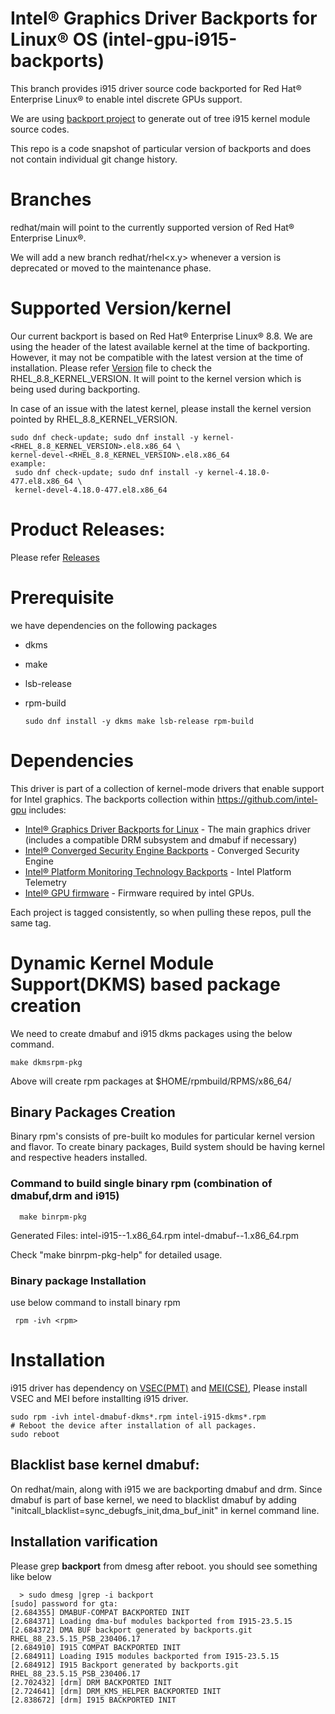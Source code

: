 #  Intel® Graphics Driver Backports for Linux® OS (intel-gpu-i915-backports)

This branch provides i915 driver source code backported for Red Hat® Enterprise Linux® to enable intel discrete GPUs support.

We are using [backport project](https://backports.wiki.kernel.org/index.php/Main_Page) to generate out of tree i915 kernel module source codes.

This repo is a code snapshot of particular version of backports and does not contain individual git change history.

# Branches
 redhat/main will point to the currently supported version of Red Hat® Enterprise Linux®.
 
 We will add a new branch redhat/rhel<x.y> whenever a version is deprecated or moved to the maintenance phase.
  
# Supported Version/kernel
  Our current backport is based on Red Hat® Enterprise Linux® 8.8. We are using the header of the latest available kernel at the time of backporting. However, it may not be compatible with the latest version at the time of installation.
  Please refer [Version](https://github.com/intel-gpu/intel-gpu-i915-backports/blob/redhat/main/versions)
  file to check the RHEL_8.8_KERNEL_VERSION. It will point to the kernel version which is being used during backporting.

  In case of an issue with the latest kernel, please install the kernel version pointed by RHEL_8.8_KERNEL_VERSION.

    sudo dnf check-update; sudo dnf install -y kernel-<RHEL_8.8_KERNEL_VERSION>.el8.x86_64 \
    kernel-devel-<RHEL_8.8_KERNEL_VERSION>.el8.x86_64
    example:
	 sudo dnf check-update; sudo dnf install -y kernel-4.18.0-477.el8.x86_64 \
	 kernel-devel-4.18.0-477.el8.x86_64

# Product Releases:
Please refer [Releases](https://dgpu-docs.intel.com/releases/index.html)

# Prerequisite
we have dependencies on the following packages
  - dkms
  - make
  - lsb-release
  - rpm-build

        sudo dnf install -y dkms make lsb-release rpm-build

# Dependencies

This driver is part of a collection of kernel-mode drivers that enable support for Intel graphics. The backports collection within https://github.com/intel-gpu includes:

- [Intel® Graphics Driver Backports for Linux](https://github.com/intel-gpu/intel-gpu-i915-backports) - The main graphics driver (includes a compatible DRM subsystem and dmabuf if necessary)
- [Intel® Converged Security Engine Backports](https://github.com/intel-gpu/intel-gpu-cse-backports) - Converged Security Engine
- [Intel® Platform Monitoring Technology Backports](https://github.com/intel-gpu/intel-gpu-pmt-backports/) - Intel Platform Telemetry
- [Intel® GPU firmware](https://github.com/intel-gpu/intel-gpu-firmware) - Firmware required by intel GPUs.

Each project is tagged consistently, so when pulling these repos, pull the same tag.

# Dynamic Kernel Module Support(DKMS) based package creation

We need to create dmabuf and i915 dkms packages using the below command.

    make dkmsrpm-pkg

Above will create rpm packages at $HOME/rpmbuild/RPMS/x86_64/

## Binary Packages Creation

Binary rpm's consists of pre-built ko modules for particular kernel version and flavor.
To create binary packages, Build system should be having kernel and respective headers installed.

### Command to build single binary rpm (combination of dmabuf,drm and i915)
```
  make binrpm-pkg
```
Generated Files:
        intel-i915-<version>-1.x86_64.rpm
        intel-dmabuf-<version>-1.x86_64.rpm

Check "make binrpm-pkg-help" for detailed usage.

### Binary package Installation
use below command to install binary rpm
```
 rpm -ivh <rpm>
```

# Installation

i915 driver has dependency on [VSEC(PMT)](https://github.com/intel-gpu/intel-gpu-pmt-backports/) and [MEI(CSE)](https://github.com/intel-gpu/intel-gpu-cse-backports), Please install VSEC and MEI before installting i915 driver.

    sudo rpm -ivh intel-dmabuf-dkms*.rpm intel-i915-dkms*.rpm
    # Reboot the device after installation of all packages.
    sudo reboot

## Blacklist base kernel dmabuf:
On redhat/main, along with i915 we are backporting dmabuf and drm. Since dmabuf is part of base kernel, we need to blacklist dmabuf by adding
"initcall_blacklist=sync_debugfs_init,dma_buf_init" in kernel command line.

## Installation varification
Please grep **backport**  from dmesg after reboot. you should see something like below

      > sudo dmesg |grep -i backport
    [sudo] password for gta:
    [2.684355] DMABUF-COMPAT BACKPORTED INIT
    [2.684371] Loading dma-buf modules backported from I915-23.5.15
    [2.684372] DMA BUF backport generated by backports.git RHEL_88_23.5.15_PSB_230406.17
    [2.684910] I915 COMPAT BACKPORTED INIT
    [2.684911] Loading I915 modules backported from I915-23.5.15
    [2.684912] I915 Backport generated by backports.git RHEL_88_23.5.15_PSB_230406.17
    [2.702432] [drm] DRM BACKPORTED INIT
    [2.724641] [drm] DRM_KMS_HELPER BACKPORTED INIT
    [2.838672] [drm] I915 BACKPORTED INIT


